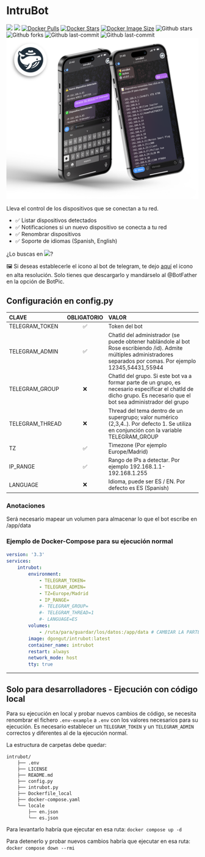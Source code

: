 # IntruBot
[![](https://badgen.net/badge/icon/github?icon=github&label)](https://github.com/dgongut/intrubot)
[![](https://badgen.net/badge/icon/docker?icon=docker&label)](https://hub.docker.com/r/dgongut/intrubot)
[![Docker Pulls](https://badgen.net/docker/pulls/dgongut/intrubot?icon=docker&label=pulls)](https://hub.docker.com/r/dgongut/intrubot/)
[![Docker Stars](https://badgen.net/docker/stars/dgongut/intrubot?icon=docker&label=stars)](https://hub.docker.com/r/dgongut/intrubot/)
[![Docker Image Size](https://badgen.net/docker/size/dgongut/intrubot?icon=docker&label=image%20size)](https://hub.docker.com/r/dgongut/intrubot/)
![Github stars](https://badgen.net/github/stars/dgongut/intrubot?icon=github&label=stars)
![Github forks](https://badgen.net/github/forks/dgongut/intrubot?icon=github&label=forks)
![Github last-commit](https://img.shields.io/github/last-commit/dgongut/intrubot)
![Github last-commit](https://badgen.net/github/license/dgongut/intrubot)
![alt text](https://github.com/dgongut/pictures/blob/main/IntruBot/mockup.png)

Lleva el control de los dispositivos que se conectan a tu red.

- ✅ Listar dispositivos detectados
- ✅ Notificaciones si un nuevo dispositivo se conecta a tu red
- ✅ Renombrar dispositivos
- ✅ Soporte de idiomas (Spanish, English)

¿Lo buscas en [![](https://badgen.net/badge/icon/docker?icon=docker&label)](https://hub.docker.com/r/dgongut/intrubot)?

🖼️ Si deseas establecerle el icono al bot de telegram, te dejo [aquí](https://raw.githubusercontent.com/dgongut/pictures/main/IntruBot/IntruBot.png) el icono en alta resolución. Solo tienes que descargarlo y mandárselo al @BotFather en la opción de BotPic.

## Configuración en config.py

| CLAVE  | OBLIGATORIO | VALOR |
|:------------- |:---------------:| :-------------|
|TELEGRAM_TOKEN |✅| Token del bot |
|TELEGRAM_ADMIN |✅| ChatId del administrador (se puede obtener hablándole al bot Rose escribiendo /id). Admite múltiples administradores separados por comas. Por ejemplo 12345,54431,55944 |
|TELEGRAM_GROUP |❌| ChatId del grupo. Si este bot va a formar parte de un grupo, es necesario especificar el chatId de dicho grupo. Es necesario que el bot sea administrador del grupo |
|TELEGRAM_THREAD |❌| Thread del tema dentro de un supergrupo; valor numérico (2,3,4..). Por defecto 1. Se utiliza en conjunción con la variable TELEGRAM_GROUP |
|TZ |✅| Timezone (Por ejemplo Europe/Madrid) |
|IP_RANGE |✅| Rango de IPs a detectar. Por ejemplo 192.168.1.1-192.168.1.255 | 
|LANGUAGE |❌| Idioma, puede ser ES / EN. Por defecto es ES (Spanish) |

### Anotaciones
Será necesario mapear un volumen para almacenar lo que el bot escribe en /app/data

### Ejemplo de Docker-Compose para su ejecución normal

```yaml
version: '3.3'
services:
    intrubot:
        environment:
            - TELEGRAM_TOKEN=
            - TELEGRAM_ADMIN=
            - TZ=Europe/Madrid
            - IP_RANGE=
            #- TELEGRAM_GROUP=
            #- TELEGRAM_THREAD=1
            #- LANGUAGE=ES
        volumes:
            - /ruta/para/guardar/los/datos:/app/data # CAMBIAR LA PARTE IZQUIERDA
        image: dgongut/intrubot:latest
        container_name: intrubot
        restart: always
        network_mode: host
        tty: true
```

---

## Solo para desarrolladores - Ejecución con código local


Para su ejecución en local y probar nuevos cambios de código, se necesita renombrar el fichero `.env-example` a `.env` con los valores necesarios para su ejecución.
Es necesario establecer un `TELEGRAM_TOKEN` y un `TELEGRAM_ADMIN` correctos y diferentes al de la ejecución normal.

La estructura de carpetas debe quedar:

```
intrubot/
    ├── .env
    ├── LICENSE
    ├── README.md
    ├── config.py
    ├── intrubot.py
    ├── Dockerfile_local
    ├── docker-compose.yaml
    └── locale
        ├── en.json
        └── es.json
```

Para levantarlo habría que ejecutar en esa ruta: `docker compose up -d`

Para detenerlo y probar nuevos cambios habría que ejecutar en esa ruta: `docker compose down --rmi`
